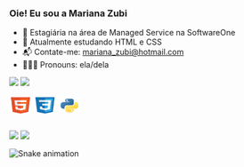 ### Oie! Eu sou a Mariana Zubi

- 🦾 Estagiária na área de Managed Service na SoftwareOne
- 🧠 Atualmente estudando HTML e CSS
- 📬 Contate-me: mariana_zubi@hotmail.com
- 👩🏽‍💻 Pronouns: ela/dela

<div align="center>
  <a href="https://github.com/marianazubi">
  <img height="180em" src="https://github-readme-stats.vercel.app/api?username=marianazubi&show_icons=true&theme=dracula&include_all_commits=true&count_private=true"/>
  <img height="180em" src="https://github-readme-stats.vercel.app/api/top-langs/?username=marianazubi&layout=compact&langs_count=7&theme=dracula"/>
</div>
  
<div style="display: inline_block"><br>
  <img align="center" alt="Rafa-HTML" height="30" width="40" src="https://raw.githubusercontent.com/devicons/devicon/master/icons/html5/html5-original.svg">
  <img align="center" alt="Rafa-CSS" height="30" width="40" src="https://raw.githubusercontent.com/devicons/devicon/master/icons/css3/css3-original.svg">
  <img align="center" alt="Rafa-Python" height="30" width="40" src="https://raw.githubusercontent.com/devicons/devicon/master/icons/python/python-original.svg">
</div>

##

<div>
  <a href="https://instagram.com/mrsl_zubi" target="_blank"><img src="https://img.shields.io/badge/-Instagram-%23E4405F?style=for-the-badge&logo=instagram&logoColor=white"></a>
  <a href="https://www.linkedin.com/in/marianazubi/" target="_blank"><img src="https://img.shields.io/badge/-LinkedIn-%230077B5?style=for-the-badge&logo=linkedin&logoColor=white"></a>  
  
  ![Snake animation](https://github.com/marianazubi/marianazubi/blob/output/github-contribution-grid-snake.svg)
</div>

  

